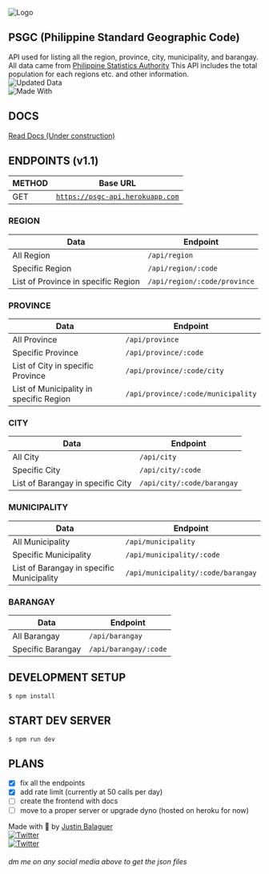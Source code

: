 ![Logo](https://repository-images.githubusercontent.com/314212293/56574f00-2f00-11eb-81c6-7f2def9c2bcc)
## PSGC (Philippine Standard Geographic Code)

API used for listing all the region, province, city, municipality, and barangay. All data came from
[Philippine Statistics Authority](https://psa.gov.ph)
This API includes the total population for each regions etc. and other information.\
![Updated Data](https://img.shields.io/badge/Data-as%20of%20June%202020-green.svg)\
![Made With](https://img.shields.io/badge/Made%20with-Node.JS-68A063?style=for-the-badge&logo=Node.JS)

## DOCS
[Read Docs (Under construction)](https://psgc.vercel.app)

## ENDPOINTS (v1.1)

METHOD | Base URL
------------ | -------------
GET | [`https://psgc-api.herokuapp.com`](https://psgc-api.herokuapp.com/)

### REGION
Data | Endpoint
------------ | -------------
All Region | ```/api/region```
Specific Region | ```/api/region/:code```
List of Province in specific Region | ```/api/region/:code/province```

### PROVINCE
Data | Endpoint
------------ | -------------
All Province | ```/api/province```
Specific Province | ```/api/province/:code```
List of City in specific Province | ```/api/province/:code/city```
List of Municipality in specific Region | ```/api/province/:code/municipality```

### CITY
Data | Endpoint
------------ | -------------
All City | ```/api/city```
Specific City | ```/api/city/:code```
List of Barangay in specific City | ```/api/city/:code/barangay```

### MUNICIPALITY
Data | Endpoint
------------ | -------------
All Municipality | ```/api/municipality```
Specific Municipality | ```/api/municipality/:code```
List of Barangay in specific Municipality | ```/api/municipality/:code/barangay```

### BARANGAY
Data | Endpoint
------------ | -------------
All Barangay | ```/api/barangay```
Specific Barangay | ```/api/barangay/:code```

## DEVELOPMENT SETUP
```$ npm install```

## START DEV SERVER
```$ npm run dev```

## PLANS
- [x] fix all the endpoints
- [x] add rate limit (currently at 50 calls per day)
- [ ] create the frontend with docs
- [ ] move to a proper server or upgrade dyno (hosted on heroku for now)

Made with 💜 by [Justin Balaguer](https://justinbalaguer.github.io/)\
[![Twitter](https://img.shields.io/badge/@ojintoji-Twitter-00acee.svg)](https://twitter.com/ojintoji/)\
[![Twitter](https://img.shields.io/badge/@ojintojix-Facebook-3b5998.svg)](https://facebook.com/ojintojix/)
###### dm me on any social media above to get the json files
